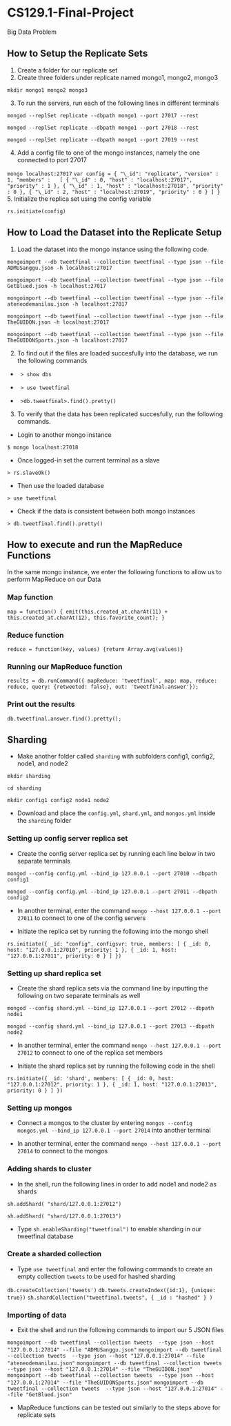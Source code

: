 # CS129.1-Final-Project
Big Data Problem


## How to Setup the Replicate Sets

1. Create a folder for our replicate set
2. Create three folders under replicate named mongo1, mongo2, mongo3

`mkdir mongo1 mongo2 mongo3`

3. To run the servers, run each of the following lines in different terminals

`mongod --replSet replicate --dbpath mongo1 --port 27017 --rest`

`mongod --replSet replicate --dbpath mongo1 --port 27018 --rest`

`mongod --replSet replicate --dbpath mongo1 --port 27019 --rest`

4. Add a config file to one of the mongo instances, namely the one connected to port 27017

`mongo localhost:27017`
`var config = {
  "\_id": "replicate",
  "version" : 1,
  "members" :   [
    {
      "\_id" : 0,
      "host" : "localhost:27017",
      "priority" : 1
    },
    {
      "\_id" : 1,
      "host" : "localhost:27018",
      "priority" : 0
    },
    {
      "\_id" : 2,
      "host" : "localhost:27019",
      "priority" : 0
    }
  ]
}`
5. Initialize the replica set using the config variable

`rs.initiate(config)`

## How to Load the Dataset into the Replicate Setup


1.  Load the dataset into the mongo instance using the following code.

  `mongoimport --db tweetfinal --collection tweetfinal --type json --file ADMUSanggu.json -h localhost:27017`
  
  `mongoimport --db tweetfinal --collection tweetfinal --type json --file GetBlued.json -h localhost:27017`
  
  `mongoimport --db tweetfinal --collection tweetfinal --type json --file ateneodemanilau.json -h localhost:27017`
  
  `mongoimport --db tweetfinal --collection tweetfinal --type json --file TheGUIDON.json -h localhost:27017`
  
  `mongoimport --db tweetfinal --collection tweetfinal --type json --file TheGUIDONSports.json -h localhost:27017`

2. To find out if the files are loaded succesfully into the database, we run the following commands


- ` > show dbs`

- ` > use tweetfinal`

- ` >db.tweetfinal>.find().pretty()`

3.  To verify that the data has been replicated succesfully, run the following commands.

- Login to another mongo instance

`$ mongo localhost:27018`

- Once logged-in set the current terminal as a slave

`> rs.slaveOk()`

- Then use the loaded database

`> use tweetfinal`

- Check if the data is consistent between both mongo instances

`> db.tweetfinal.find().pretty()`



## How to execute and run the MapReduce Functions

In the same mongo instance, we enter the following functions to allow us to perform MapReduce on our Data

### Map function

`map = function() {
	emit(this.created_at.charAt(11) + this.created_at.charAt(12), this.favorite_count);
}`

### Reduce function

`reduce = function(key, values) {return Array.avg(values)}`

### Running our MapReduce function

`results = db.runCommand({
mapReduce: 'tweetfinal',
map: map,
reduce: reduce,
query: {retweeted: false},
out: 'tweetfinal.answer'});`

### Print out the results
`db.tweetfinal.answer.find().pretty();`

## Sharding

- Make another folder called `sharding` with subfolders config1, config2, node1, and node2

`mkdir sharding`

`cd sharding`

`mkdir config1 config2 node1 node2`

- Download and place the `config.yml`, `shard.yml`, and `mongos.yml` inside the `sharding` folder

### Setting up config server replica set

- Create the config server replica set by running each line below in two separate terminals

`mongod --config config.yml --bind_ip 127.0.0.1 --port 27010 --dbpath config1`

`mongod --config config.yml --bind_ip 127.0.0.1 --port 27011 --dbpath config2`

- In another terminal, enter the command `mongo --host 127.0.0.1 --port 27011` to connect to one of the config servers

- Initiate the replica set by running the following into the mongo shell

`rs.initiate({
	_id: "config",
	configsvr: true,
	members: [
		{ _id: 0, host: "127.0.0.1:27010", priority: 1 },
		{ _id: 1, host: "127.0.0.1:27011", priority: 0 }
	]
})`

### Setting up shard replica set

- Create the shard replica sets via the command line by inputting the following on two separate terminals as well

`mongod --config shard.yml --bind_ip 127.0.0.1 --port 27012 --dbpath node1`

`mongod --config shard.yml --bind_ip 127.0.0.1 --port 27013 --dbpath node2`

- In another terminal, enter the command `mongo --host 127.0.0.1 --port 27012` to connect to one of the replica set members

- Initiate the shard replica set by running the following code in the shell

`rs.initiate({
	_id: 'shard',
	members: [
		{ _id: 0, host: "127.0.0.1:27012", priority: 1 },
		{ _id: 1, host: "127.0.0.1:27013", priority: 0 }
	]
})`

### Setting up mongos 

- Connect a mongos to the cluster by entering `mongos --config mongos.yml --bind_ip 127.0.0.1 --port 27014` into another terminal

- In another terminal, enter the command `mongo --host 127.0.0.1 --port 27014` to connect to the mongos


### Adding shards to cluster

- In the shell, run the following lines in order to add node1 and node2 as shards

`sh.addShard( "shard/127.0.0.1:27012")`

`sh.addShard( "shard/127.0.0.1:27013")`

- Type `sh.enableSharding("tweetfinal")` to enable sharding in our tweetfinal database

### Create a sharded collection

- Type `use tweetfinal` and enter the following commands to create an empty collection `tweets` to be used for hashed sharding

`db.createCollection('tweets')`
`db.tweets.createIndex({id:1}, {unique: true})`
`sh.shardCollection("tweetfinal.tweets", { _id : "hashed" } )`

### Importing of data

- Exit the shell and run the following commands to import our 5 JSON files

`mongoimport --db tweetfinal --collection tweets  --type json --host "127.0.0.1:27014" --file "ADMUSanggu.json"`
`mongoimport --db tweetfinal --collection tweets  --type json --host "127.0.0.1:27014" --file "ateneodemanilau.json"`
`mongoimport --db tweetfinal --collection tweets  --type json --host "127.0.0.1:27014" --file "TheGUIDON.json"`
`mongoimport --db tweetfinal --collection tweets  --type json --host "127.0.0.1:27014" --file "TheGUIDONSports.json"`
`mongoimport --db tweetfinal --collection tweets  --type json --host "127.0.0.1:27014" --file "GetBlued.json"`

- MapReduce functions can be tested out similarly to the steps above for replicate sets








